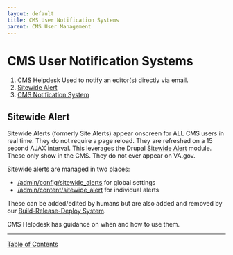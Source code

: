 ```yaml
---
layout: default
title: CMS User Notification Systems
parent: CMS User Management
---
```


# CMS User Notification Systems

   1. CMS Helpdesk
     Used to notify an editor(s) directly via email.
   2. [Sitewide Alert](#sitewide-alert)
   3. [CMS Notification System](https://github.com/department-of-veterans-affairs/va.gov-cms/tree/main/docroot/modules/custom/va_gov_notifications/README.md)


## Sitewide Alert

Sitewide Alerts (formerly Site Alerts) appear onscreen for ALL CMS users in real
time.  They do not require a page reload.  They are refreshed on a 15 second
AJAX interval. This leverages the Drupal [Sitewide Alert](https://www.drupal.org/project/sitewide_alert) module.  These only show in the CMS.  They do not ever appear on VA.gov.

Sitewide alerts are managed in two places:

- [/admin/config/sitewide_alerts](https://prod.cms.va.gov/admin/config/sitewide_alerts) for global settings
- [/admin/content/sitewide_alert](https://prod.cms.va.gov/admin/content/sitewide_alert) for individual alerts

These can be added/edited by humans but are also added and removed by our [Build-Release-Deploy System](devops/deploy-process.md).

CMS Helpdesk has guidance on when and how to use them.

----

[Table of Contents](../README.md)
